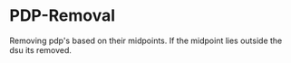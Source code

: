 # PDP-Removal
Removing pdp's based on their midpoints. If the midpoint lies outside the dsu its removed.
